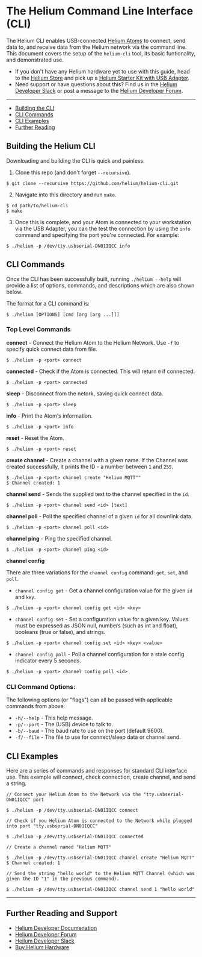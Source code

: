 # The Helium Command Line Interface (CLI)

The Helium CLI enables USB-connected [Helium Atoms](https://www.helium.com/dev/architecture/overview#atom-module) to connect, send data to, and receive data from the Helium network via the command line. This document covers the setup of the `helium-cli` tool, its basic funtionality, and demonstrated use.

* If you don't have any Helium hardware yet to use with this guide, head to the [Helium Store](https://helium.com/store) and pick up a [Helium Starter Kit with USB Adapter](https://www.helium.com/products/helium-starter-kit-eth). 
* Need support or have questions about this? Find us in the [Helium Developer Slack](http://chat.helium.com) or post a message to the [Helium Developer Forum](https://forum.helium.com).

--- 

* [Building the CLI](#setup)
* [CLI Commands](#commands)
* [CLI Examples](#cli-examples)
* [Further Reading](#further-reading)


## <h2 id="setup">Building the Helium CLI</h2>

Downloading and building the CLI is quick and painless. 

1. Clone this repo (and don't forget `--recursive`). 

``` 
$ git clone --recursive https://github.com/helium/helium-cli.git
```

2. Navigate into this directory and run `make`.

``` 
$ cd path/to/helium-cli
$ make 
```

3. Once this is complete, and your Atom is connected to your workstation via the USB Adapter, you can the test the connection by using the `info ` command and specifying the port you're connected. For example:
 
```
$ ./helium -p /dev/tty.usbserial-DN01IQCC info
```


## <h2 id="commands">CLI Commands</h2>

Once the CLI has been successfully built, running `./helium --help` will provide a list of options, commands, and descriptions which are also shown below.  

The format for a CLI command is:

```
$ ./helium [OPTIONS] [cmd [arg [arg ...]]]
```

### Top Level Commands

**connect** - Connect the Helium Atom to the Helium Network. Use `-f` to specify quick connect data from file. 
``` 
$ ./helium -p <port> connect
```

**connected** - Check if the Atom is connected. This will return `0` if connected.
``` 
$ ./helium -p <port> connected
```

**sleep** - Disconnect from the netork, saving quick connect data. 
``` 
$ ./helium -p <port> sleep
```

**info** - Print the Atom's information. 
``` 
$ ./helium -p <port> info
```

**reset** - Reset the Atom.
```
$ ./helium -p <port> reset
```

**create channel** - Create a channel with a given name. If the Channel was created successfully, it prints the ID - a number between `1` and `255`.
``` 
$ ./helium -p <port> channel create "Helium MQTT"" 
$ Channel created: 1
``` 

**channel send** - Sends the supplied text to the channel specified in the `id`. 
``` 
$ ./helium -p <port> channel send <id> [text]
```

**channel poll** - Poll the specified channel of a given `id` for all downlink data.
```
$ ./helium -p <port> channel poll <id>
```

**channel ping** - Ping the specified channel.
```
$ ./helium -p <port> channel ping <id>
``` 

**channel config** 

There are three variations for the `channel config` command: `get`, `set`, and `poll`. 

* `channel config get` - Get a channel configuration value for the given `id` and `key`.

```
$ ./helium -p <port> channel config get <id> <key>
``` 

* `channel config set` - Set a configuration value for a given key. Values must be expressed as JSON null, numbers (such as int and float), booleans (true or false), and strings.

```
$ ./helium -p <port> channel config set <id> <key> <value>
```

* `channel config poll` - Poll a channel configuration for a stale config indicator every 5 seconds. 

``` 
$ ./helium -p <port> channel config poll <id>
```

### CLI Command Options:

The following options (or "flags") can all be passed with applicable commands from above:

* `-h/--help` - This help message.
* `-p/--port` - The (USB) device to talk to.
* `-b/--baud` - The baud rate to use on the port (default 9600).
* `-f/--file` - The file to use for connect/sleep data or channel send.


## <h2 id="cli-examples">CLI Examples</h2>

Here are a series of commands and responses for standard CLI interface use. This example will connect, check connection, create channel, and send a string.

```
// Connect your Helium Atom to the Network via the "tty.usbserial-DN01IQCC" port 

$ ./helium -p /dev/tty.usbserial-DN01IQCC connect
```

```
// Check if you Helium Atom is connected to the Network while plugged into port "tty.usbserial-DN01IQCC" 

$ ./helium -p /dev/tty.usbserial-DN01IQCC connected
```

```
// Create a channel named "Helium MQTT" 

$ ./helium -p /dev/tty.usbserial-DN01IQCC channel create "Helium MQTT"
$ Channel created: 1
```

```
// Send the string "hello world" to the Helium MQTT Channel (which was given the ID "1" in the previous command).

$ ./helium -p /dev/tty.usbserial-DN01IQCC channel send 1 "hello world"
```

---

## <h2 id="further-reading">Further Reading and Support</h2>

* [Helium Developer Documenation](https://helium.com/dev)
* [Helium Developer Forum](https://forum.helium.com)
* [Heilum Developer Slack](http://chat.helium.com)
* [Buy Helium Hardware](http://helium.com/store)